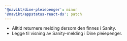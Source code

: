 ```yaml
---
'@navikt/dine-pleiepenger': minor
'@navikt/appstatus-react-ds': patch
---
```


-   Alltid returnere melding dersom den finnes i Sanity.
-   Legge til visning av Sanity-melding i Dine pleiepenger.
